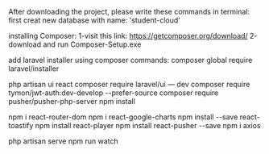 After downloading the project, please write these commands in terminal:
first creat new database with name:
'student-cloud'

installing Composer:
1-visit this link:
https://getcomposer.org/download/
2- download and run Composer-Setup.exe

add laravel installer using composer commands:
composer global require laravel/installer

php artisan ui react
composer require laravel/ui — dev
composer require tymon/jwt-auth:dev-develop --prefer-source
composer require pusher/pusher-php-server
npm install

npm i react-router-dom
npm i react-google-charts
npm install --save react-toastify
npm install react-player
npm install react-pusher --save
npm i axios

php artisan serve
npm run watch
